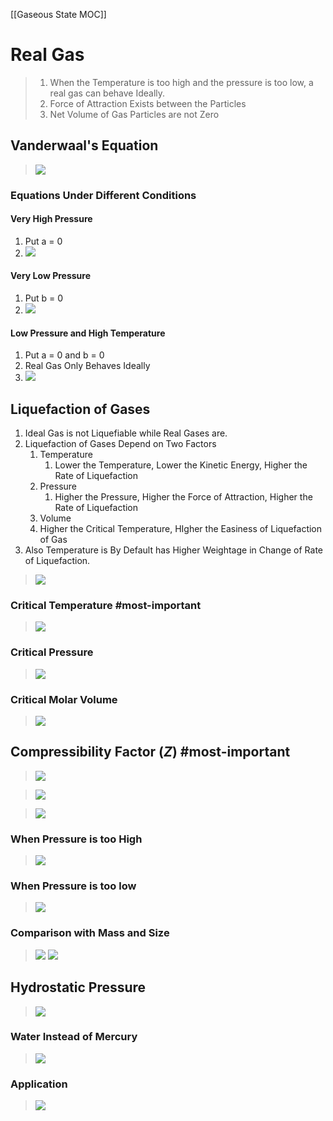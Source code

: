 [[Gaseous State MOC]]
# Real Gas
>1. When the Temperature is too high and the pressure is too low, a real gas can behave Ideally.
>2. Force of Attraction Exists between the Particles
>3. Net Volume of Gas Particles are not Zero

## Vanderwaal's Equation
>![](https://i.imgur.com/FRGnXQF.png)

### Equations Under Different Conditions
#### Very High Pressure
1. Put a = 0
2. ![](https://i.imgur.com/gECPvsN.png)

#### Very Low Pressure
1. Put b = 0
2. ![](https://i.imgur.com/ZqXFble.png)

#### Low Pressure and High Temperature
1. Put a = 0 and b = 0
2. Real Gas Only Behaves Ideally
3. ![](https://i.imgur.com/qEjiw8R.png)


## Liquefaction of Gases
1. Ideal Gas is not Liquefiable while Real Gases are.
2. Liquefaction of Gases Depend on Two Factors
	1. Temperature
		1. Lower the Temperature, Lower the Kinetic Energy, Higher the Rate of Liquefaction
	2. Pressure
		1. Higher the Pressure, Higher the Force of Attraction, Higher the Rate of Liquefaction
	3. Volume
	4. Higher the Critical Temperature, HIgher the Easiness of Liquefaction of Gas
1. Also Temperature is By Default has Higher Weightage in Change of Rate of Liquefaction.

>![](https://i.imgur.com/RilhbL3.png)

### Critical Temperature #most-important 
>![](https://i.imgur.com/43gCma3.png)

### Critical Pressure
>![](https://i.imgur.com/MQd0q42.png)

### Critical Molar Volume
>![](https://i.imgur.com/hrzfF9V.png)

## Compressibility Factor $(Z)$ #most-important 
>![](https://i.imgur.com/dG2o1kp.png)

>![](https://i.imgur.com/XvuqbkO.png)

>![](https://i.imgur.com/ruuxidM.png)

### When Pressure is too High
>![](https://i.imgur.com/TmEO5Wx.png)

### When Pressure is too low
>![](https://i.imgur.com/NSKpxYc.png)

### Comparison with Mass and Size
>![](https://i.imgur.com/FaW2NW2.png)
>![](https://i.imgur.com/IzO5tCA.png)

## Hydrostatic Pressure
>![](https://i.imgur.com/BxFdrBq.png)
### Water Instead of Mercury
>![](https://i.imgur.com/2EcLRHU.png)

### Application
>![](https://i.imgur.com/EKsd0dt.png)
